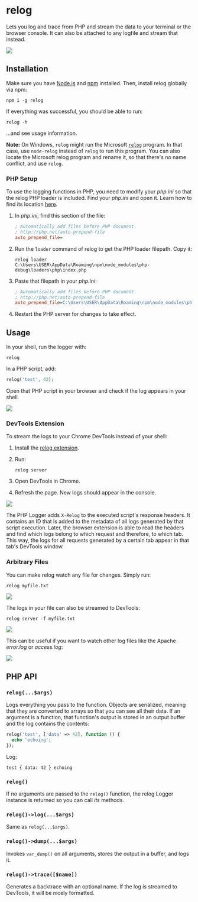 # relog

Lets you log and trace from PHP and stream the data to your terminal or the browser console. It can also be attached to any logfile and stream that instead.

![](screen.png)

## Installation

Make sure you have [Node.js](https://nodejs.org/) and [npm](https://www.npmjs.com/) installed. Then, install relog globally via npm:

```
npm i -g relog
```

If everything was successful, you should be able to run:

```
relog -h
```

...and see usage information.

**Note:** On Windows, `relog` might run the Microsoft [`relog`](https://docs.microsoft.com/en-us/windows-server/administration/windows-commands/relog) program. In that case, use `node-relog` instead of `relog` to run this program. You can also locate the Microsoft relog program and rename it, so that there's no name conflict, and use `relog`.

### PHP Setup

To use the logging functions in PHP, you need to modify your _php.ini_ so that the relog PHP loader is included. Find your _php.ini_ and open it. Learn how to find its location [here](https://stackoverflow.com/a/8684638/3130281).

1. In _php.ini_, find this section of the file:

    ```ini
    ; Automatically add files before PHP document.
    ; http://php.net/auto-prepend-file
    auto_prepend_file=
    ```

2. Run the `loader` command of relog to get the PHP loader filepath. Copy it:

    ```
    relog loader
    C:\Users\USER\AppData\Roaming\npm\node_modules\php-debug\loaders\php\index.php
    ```

3. Paste that filepath in your _php.ini_:

    ```ini
    ; Automatically add files before PHP document.
    ; http://php.net/auto-prepend-file
    auto_prepend_file=C:\Users\USER\AppData\Roaming\npm\node_modules\php-debug\loaders\php\index.php
    ```

4. Restart the PHP server for changes to take effect.

## Usage

In your shell, run the logger with:

```
relog
```

In a PHP script, add:

```php
relog('test', 42);
```

Open that PHP script in your browser and check if the log appears in your shell.

![](gifs/terminal-log.gif)

### DevTools Extension

To stream the logs to your Chrome DevTools instead of your shell:

1. Install the [relog extension](https://chrome.google.com/webstore/detail/relog/pdnfjolnfbmlmncgkjphobojiglpcpic).

2. Run:

    ```
    relog server
    ```

3. Open DevTools in Chrome.

4. Refresh the page. New logs should appear in the console.

![](gifs/php-log.gif)

The PHP Logger adds `X-Relog` to the executed script's response headers. It contains an ID that is added to the metadata of all logs generated by that script execution. Later, the browser extension is able to read the headers and find which logs belong to which request and therefore, to which tab. This way, the logs for all requests generated by a certain tab appear in that tab's DevTools window.

### Arbitrary Files

You can make relog watch any file for changes. Simply run:

```
relog myfile.txt
```

![](gifs/file-terminal.gif)

The logs in your file can also be streamed to DevTools:

```
relog server -f myfile.txt
```

![](gifs/file-devtools.gif)

This can be useful if you want to watch other log files like the Apache _error.log_ or _access.log_:

![](gifs/access-log.gif)

## PHP API

### `relog(...$args)`

Logs everything you pass to the function. Objects are serialized, meaning that they are converted to arrays so that you can see all their data. If an argument is a function, that function's output is stored in an output buffer and the log contains the contents:

```php
relog('test', ['data' => 42], function () {
  echo 'echoing';
});
```

Log:

```
test { data: 42 } echoing
```

### `relog()`

If no arguments are passed to the `relog()` function, the relog Logger instance is returned so you can call _its_ methods.

### `relog()->log(...$args)`

Same as `relog(...$args)`.

### `relog()->dump(...$args)`

Invokes `var_dump()` on all arguments, stores the output in a buffer, and logs it.

### `relog()->trace([$name])`

Generates a backtrace with an optional name. If the log is streamed to DevTools, it will be nicely formatted.
